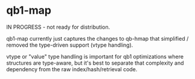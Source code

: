 # qb1-map

IN PROGRESS - not ready for distribution.

qb1-map currently just captures the changes to qb-hmap that simplified / removed the type-driven support (vtype handling).

vtype or "value" type handling is important for qb1 optimizations where structures are type-aware, but it's best
to separate that complexity and dependency from the raw index/hash/retrieval code.